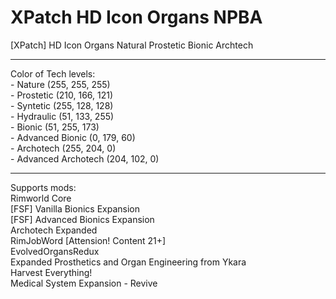 # XPatch HD Icon Organs NPBA
 [XPatch] HD Icon Organs Natural Prostetic Bionic Archtech
<hr />
Color of Tech levels:</br>
 - Nature                (255, 255, 255)</br>
 - Prostetic             (210, 166, 121)</br>
 - Syntetic              (255, 128, 128)</br>
 - Hydraulic             (51, 133, 255)</br>
 - Bionic                (51, 255, 173)</br>
 - Advanced Bionic       (0, 179, 60)</br>
 - Archotech             (255, 204, 0)</br>
 - Advanced Archotech    (204, 102, 0)</br>
 <hr />
 
 

Supports mods:</br>
Rimworld Core</br>
[FSF] Vanilla Bionics Expansion</br>
[FSF] Advanced Bionics Expansion</br>
Archotech Expanded</br>
RimJobWord [Attension! Content 21+]</br>
EvolvedOrgansRedux</br>
Expanded Prosthetics and Organ Engineering from Ykara</br>
Harvest Everything!</br>
Medical System Expansion - Revive</br>
